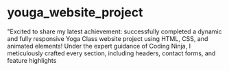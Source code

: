 # youga_website_project
"Excited to share my latest achievement: successfully completed a dynamic and fully responsive Yoga Class website project using HTML, CSS, and animated elements! Under the expert guidance of Coding Ninja, I meticulously crafted every section, including headers, contact forms, and feature highlights
